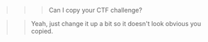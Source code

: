 >>> Can I copy your CTF challenge?

>> Yeah, just change it up a bit so it doesn't look obvious you copied.
